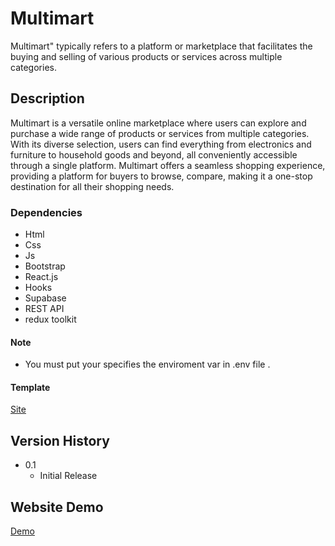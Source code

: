 # Multimart

Multimart" typically refers to a platform or marketplace that facilitates the buying and selling of various products or services across multiple categories.

## Description

Multimart is a versatile online marketplace where users can explore and purchase a wide range of products or services from multiple categories. With its diverse selection, users can find everything from electronics and furniture to household goods and beyond, all conveniently accessible through a single platform. Multimart offers a seamless shopping experience, providing a platform for buyers to browse, compare, making it a one-stop destination for all their shopping needs.

### Dependencies

- Html
- Css
- Js
- Bootstrap
- React.js
- Hooks
- Supabase
- REST API
- redux toolkit

#### Note

- You must put your specifies the enviroment var in .env file .


#### Template

[Site](https://www.buymeacoffee.com/codingwithmuhib/e/102486)


## Version History

- 0.1
  - Initial Release

## Website Demo

[Demo](https://malt1mart.web.app/)
